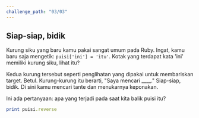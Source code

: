 ```yaml
---
challenge_path: "03/03"
---
```


## Siap-siap, bidik

Kurung siku yang baru kamu pakai sangat umum pada Ruby. Ingat, kamu baru saja mengetik:
`puisi['ini'] = 'itu'`. Kotak yang terdapat kata 'ini' memiliki kurung siku, lihat itu?

Kedua kurung tersebut seperti penglihatan yang dipakai untuk membariskan target. Betul. Kurung-kurung itu berarti, "Saya mencari ____."
Siap-siap, bidik. Di sini kamu mencari tante dan menukarnya keponakan.

Ini ada pertanyaan: apa yang terjadi pada saat kita balik puisi itu?

```ruby
print puisi.reverse
```